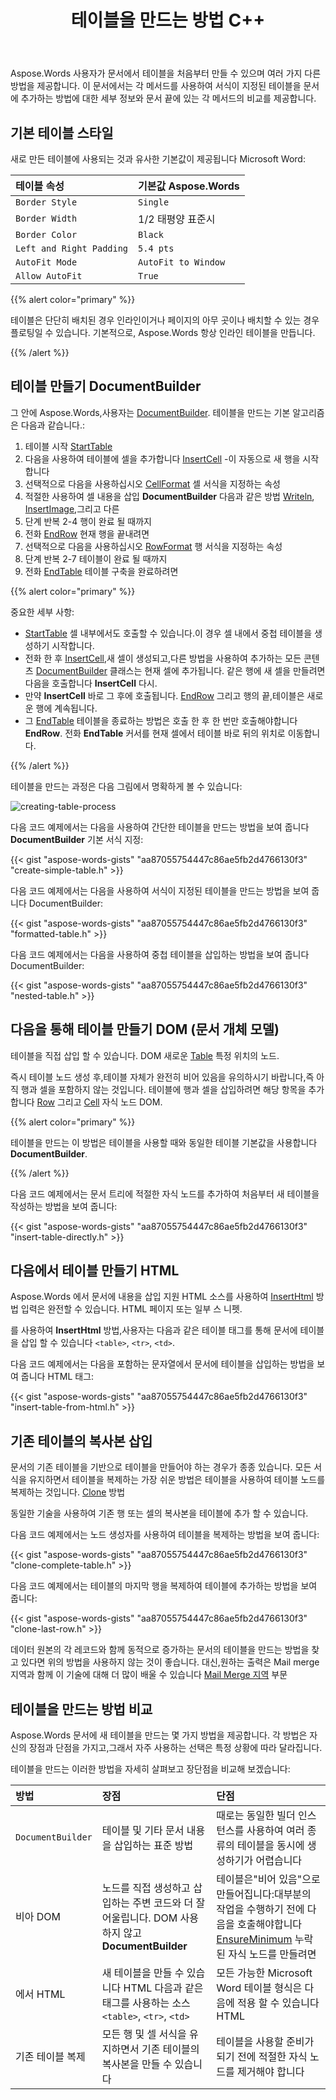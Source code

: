 ﻿---
title: 테이블을 만드는 방법 C++
second_title: Aspose.Words 에 대한 C++
articleTitle: 테이블 만들기
linktitle: 테이블 만들기
description: "다음을 사용하여 테이블을 만드는 다양한 방법 C++. 테이블 만들기 C++ 당신의 문서를 위해. 테이블 추가 C++."
type: docs
weight: 20
url: /ko/cpp/create-a-table/
---

Aspose.Words 사용자가 문서에서 테이블을 처음부터 만들 수 있으며 여러 가지 다른 방법을 제공합니다. 이 문서에서는 각 메서드를 사용하여 서식이 지정된 테이블을 문서에 추가하는 방법에 대한 세부 정보와 문서 끝에 있는 각 메서드의 비교를 제공합니다.

## 기본 테이블 스타일

새로 만든 테이블에 사용되는 것과 유사한 기본값이 제공됩니다 Microsoft Word:

| 테이블 속성 | 기본값 Aspose.Words |
| :- | :- |
| `Border Style` | `Single` |
| `Border Width` | 1/2 태평양 표준시 |
| `Border Color` | `Black` |
| `Left and Right Padding` | `5.4 pts` |
| `AutoFit Mode` | `AutoFit to Window` |
| `Allow AutoFit` | `True` |

{{% alert color="primary" %}}

테이블은 단단히 배치된 경우 인라인이거나 페이지의 아무 곳이나 배치할 수 있는 경우 플로팅일 수 있습니다. 기본적으로, Aspose.Words 항상 인라인 테이블을 만듭니다.

{{% /alert %}}

## 테이블 만들기 DocumentBuilder

그 안에 Aspose.Words,사용자는 [DocumentBuilder](https://reference.aspose.com/words/cpp/aspose.words/documentbuilder/). 테이블을 만드는 기본 알고리즘은 다음과 같습니다.:

1. 테이블 시작 [StartTable](https://reference.aspose.com/words/cpp/aspose.words/documentbuilder/starttable/)
2. 다음을 사용하여 테이블에 셀을 추가합니다 [InsertCell](https://reference.aspose.com/words/cpp/aspose.words/documentbuilder/insertcell/) -이 자동으로 새 행을 시작합니다
3. 선택적으로 다음을 사용하십시오 [CellFormat](https://reference.aspose.com/words/cpp/aspose.words/documentbuilder/get_cellformat/) 셀 서식을 지정하는 속성
4. 적절한 사용하여 셀 내용을 삽입 **DocumentBuilder** 다음과 같은 방법 [Writeln](https://reference.aspose.com/words/cpp/aspose.words/documentbuilder/writeln/), [InsertImage](https://reference.aspose.com/words/cpp/aspose.words/documentbuilder/insertimage/),그리고 다른
5. 단계 반복 2-4 행이 완료 될 때까지
6. 전화 [EndRow](https://reference.aspose.com/words/cpp/aspose.words/documentbuilder/endrow/) 현재 행을 끝내려면
7. 선택적으로 다음을 사용하십시오 [RowFormat](https://reference.aspose.com/words/cpp/aspose.words/documentbuilder/get_rowformat/) 행 서식을 지정하는 속성
8. 단계 반복 2-7 테이블이 완료 될 때까지
9. 전화 [EndTable](https://reference.aspose.com/words/cpp/aspose.words/documentbuilder/endtable/) 테이블 구축을 완료하려면

{{% alert color="primary" %}}

중요한 세부 사항:

- [StartTable](https://reference.aspose.com/words/cpp/aspose.words/documentbuilder/starttable/) 셀 내부에서도 호출할 수 있습니다.이 경우 셀 내에서 중첩 테이블을 생성하기 시작합니다.
- 전화 한 후 [InsertCell](https://reference.aspose.com/words/cpp/aspose.words/documentbuilder/insertcell/),새 셀이 생성되고,다른 방법을 사용하여 추가하는 모든 콘텐츠 [DocumentBuilder](https://reference.aspose.com/words/cpp/aspose.words/documentbuilder/) 클래스는 현재 셀에 추가됩니다. 같은 행에 새 셀을 만들려면 다음을 호출합니다 **InsertCell** 다시.
- 만약 **InsertCell** 바로 그 후에 호출됩니다. [EndRow](https://reference.aspose.com/words/cpp/aspose.words/documentbuilder/endrow/) 그리고 행의 끝,테이블은 새로운 행에 계속됩니다.
- 그 [EndTable](https://reference.aspose.com/words/cpp/aspose.words/documentbuilder/endtable/) 테이블을 종료하는 방법은 호출 한 후 한 번만 호출해야합니다 **EndRow**. 전화 **EndTable** 커서를 현재 셀에서 테이블 바로 뒤의 위치로 이동합니다.

{{% /alert %}}

테이블을 만드는 과정은 다음 그림에서 명확하게 볼 수 있습니다:

![creating-table-process](creating-table-process.jpg)

다음 코드 예제에서는 다음을 사용하여 간단한 테이블을 만드는 방법을 보여 줍니다 **DocumentBuilder** 기본 서식 지정:

{{< gist "aspose-words-gists" "aa87055754447c86ae5fb2d4766130f3" "create-simple-table.h" >}}

다음 코드 예제에서는 다음을 사용하여 서식이 지정된 테이블을 만드는 방법을 보여 줍니다 DocumentBuilder:

{{< gist "aspose-words-gists" "aa87055754447c86ae5fb2d4766130f3" "formatted-table.h" >}}

다음 코드 예제에서는 다음을 사용하여 중첩 테이블을 삽입하는 방법을 보여 줍니다 DocumentBuilder:

{{< gist "aspose-words-gists" "aa87055754447c86ae5fb2d4766130f3" "nested-table.h" >}}

## 다음을 통해 테이블 만들기 DOM (문서 개체 모델)

테이블을 직접 삽입 할 수 있습니다. DOM 새로운 [Table](https://reference.aspose.com/words/cpp/aspose.words.tables/table/) 특정 위치의 노드.

즉시 테이블 노드 생성 후,테이블 자체가 완전히 비어 있음을 유의하시기 바랍니다,즉 아직 행과 셀을 포함하지 않는 것입니다. 테이블에 행과 셀을 삽입하려면 해당 항목을 추가합니다 [Row](https://reference.aspose.com/words/cpp/aspose.words.tables/row/) 그리고 [Cell](https://reference.aspose.com/words/cpp/aspose.words.tables/cell/) 자식 노드 DOM.

{{% alert color="primary" %}}

테이블을 만드는 이 방법은 테이블을 사용할 때와 동일한 테이블 기본값을 사용합니다 **DocumentBuilder**.

{{% /alert %}}

다음 코드 예제에서는 문서 트리에 적절한 자식 노드를 추가하여 처음부터 새 테이블을 작성하는 방법을 보여 줍니다:

{{< gist "aspose-words-gists" "aa87055754447c86ae5fb2d4766130f3" "insert-table-directly.h" >}}

## 다음에서 테이블 만들기 HTML

Aspose.Words 에서 문서에 내용을 삽입 지원 HTML 소스를 사용하여 [InsertHtml](https://reference.aspose.com/words/cpp/aspose.words/documentbuilder/inserthtml/) 방법 입력은 완전할 수 있습니다. HTML 페이지 또는 일부 스 니펫.

를 사용하여 **InsertHtml** 방법,사용자는 다음과 같은 테이블 태그를 통해 문서에 테이블을 삽입 할 수 있습니다 `<table>`, `<tr>`, `<td>`.

다음 코드 예제에서는 다음을 포함하는 문자열에서 문서에 테이블을 삽입하는 방법을 보여 줍니다 HTML 태그:

{{< gist "aspose-words-gists" "aa87055754447c86ae5fb2d4766130f3" "insert-table-from-html.h" >}}

## 기존 테이블의 복사본 삽입

문서의 기존 테이블을 기반으로 테이블을 만들어야 하는 경우가 종종 있습니다. 모든 서식을 유지하면서 테이블을 복제하는 가장 쉬운 방법은 테이블을 사용하여 테이블 노드를 복제하는 것입니다. [Clone](https://reference.aspose.com/words/cpp/aspose.words/node/clone/) 방법

동일한 기술을 사용하여 기존 행 또는 셀의 복사본을 테이블에 추가 할 수 있습니다.

다음 코드 예제에서는 노드 생성자를 사용하여 테이블을 복제하는 방법을 보여 줍니다:

{{< gist "aspose-words-gists" "aa87055754447c86ae5fb2d4766130f3" "clone-complete-table.h" >}}

다음 코드 예제에서는 테이블의 마지막 행을 복제하여 테이블에 추가하는 방법을 보여 줍니다:

{{< gist "aspose-words-gists" "aa87055754447c86ae5fb2d4766130f3" "clone-last-row.h" >}}

데이터 원본의 각 레코드와 함께 동적으로 증가하는 문서의 테이블을 만드는 방법을 찾고 있다면 위의 방법을 사용하지 않는 것이 좋습니다. 대신,원하는 출력은 Mail merge 지역과 함께 이 기술에 대해 더 많이 배울 수 있습니다 [Mail Merge 지역](/words/cpp/types-of-mail-merge-operations/) 부문

## 테이블을 만드는 방법 비교

Aspose.Words 문서에 새 테이블을 만드는 몇 가지 방법을 제공합니다. 각 방법은 자신의 장점과 단점을 가지고,그래서 자주 사용하는 선택은 특정 상황에 따라 달라집니다.

테이블을 만드는 이러한 방법을 자세히 살펴보고 장단점을 비교해 보겠습니다:

| 방법 | 장점 | 단점 |
| :- | :- | :- |
| `DocumentBuilder` | 테이블 및 기타 문서 내용을 삽입하는 표준 방법 | 때로는 동일한 빌더 인스턴스를 사용하여 여러 종류의 테이블을 동시에 생성하기가 어렵습니다 |
| 비아 DOM | 노드를 직접 생성하고 삽입하는 주변 코드와 더 잘 어울립니다. DOM 사용하지 않고 **DocumentBuilder** | 테이블은"비어 있음"으로 만들어집니다:대부분의 작업을 수행하기 전에 다음을 호출해야합니다 [EnsureMinimum](https://reference.aspose.com/words/cpp/aspose.words.tables/table/ensureminimum/) 누락된 자식 노드를 만들려면 |
| 에서 HTML | 새 테이블을 만들 수 있습니다 HTML 다음과 같은 태그를 사용하는 소스 `<table>`, `<tr>`, `<td>` | 모든 가능한 Microsoft Word 테이블 형식은 다음에 적용 할 수 있습니다 HTML |
| 기존 테이블 복제 | 모든 행 및 셀 서식을 유지하면서 기존 테이블의 복사본을 만들 수 있습니다 | 테이블을 사용할 준비가 되기 전에 적절한 자식 노드를 제거해야 합니다 |
